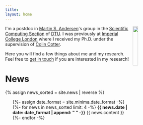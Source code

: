 ```yaml
---
title: 
layout: home
---
```


<img src="{{ site.url }}{{ site.baseurl }}/assets/images/me.jpg" alt="" align-right width="18%"
style="float:right;padding: 2px">
I'm a postdoc in [Martin S. Andersen](https://www2.compute.dtu.dk/~mskan/)'s group in the [Scientific Computing Section](https://www.compute.dtu.dk/english/research/research-sections/sco) of [DTU](https://www.dtu.dk/english/).
I was previously at [Imperial College London](www.imperial.ac.uk
) where I received my Ph.D. under the supervision of [Colin Cotter](https://www.imperial.ac.uk/people/colin.cotter).


Here you will find a few things about me and my research. Feel free to [get in touch](mailto:me@andreasbock.dk) if you are interested in my research!

# News

{% assign news_sorted = site.news | reverse %}

<ul class="news-list">
  {%- assign date_format = site.minima.date_format -%}
  {%- for news in news_sorted limit: 4 -%}
  <span class="news-meta"></span>
   <b>{{ news.date | date: date_format | append: " " -}}</b>
    {{ news.content }}
  {%- endfor -%}
</ul>
